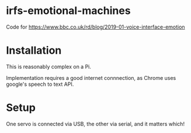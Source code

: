 # irfs-emotional-machines

Code for https://www.bbc.co.uk/rd/blog/2019-01-voice-interface-emotion

# Installation

This is reasonably complex on a Pi.

Implementation requires a good internet connnection, as Chrome uses google's speech to text API.

# Setup

One servo is connected via USB, the other via serial, and it matters which!

